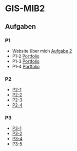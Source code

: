 # GIS-MIB2

## Aufgaben
### P1
- Website über mich [Aufgabe 2](https://janwdev.github.io/GIS-MIB2/P1/P1-1/)
- P1-2 [Portfolio](https://janwdev.github.io/GIS-MIB2/P1/P1-2/)
- P1-3 [Portfolio](https://janwdev.github.io/GIS-MIB2/P1/P1-3/)
- P1-4 [Portfolio](https://janwdev.github.io/GIS-MIB2/P1/P1-4/)

### P2
- [P2-1](https://janwdev.github.io/GIS-MIB2/P2/P2-1/)
- [P2-2](https://janwdev.github.io/GIS-MIB2/P2/P2-2/)
- [P2-3](https://janwdev.github.io/GIS-MIB2/P2/P2-3/)
- [P2-4](https://janwdev.github.io/GIS-MIB2/P2/P2-4/)

### P3
- [P3-1](https://janwdev.github.io/GIS-MIB2/P3/P3-1/formv2.html)
- [P3-2](https://janwdev.github.io/GIS-MIB2/P3/P3-2/form.html)
- [P3-4](https://janwdev.github.io/GIS-MIB2/P3/P3-4/form.html)
- [P3-5](https://janwdev.github.io/GIS-MIB2/P3/P3-5/)